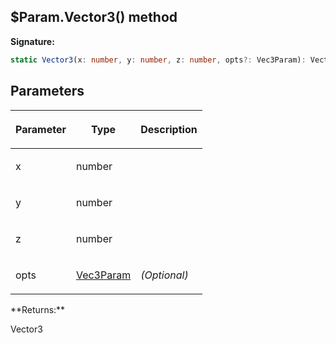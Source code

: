 
## $Param.Vector3() method

**Signature:**

```typescript
static Vector3(x: number, y: number, z: number, opts?: Vec3Param): Vector3;
```

## Parameters

<table><thead><tr><th>

Parameter


</th><th>

Type


</th><th>

Description


</th></tr></thead>
<tbody><tr><td>

x


</td><td>

number


</td><td>


</td></tr>
<tr><td>

y


</td><td>

number


</td><td>


</td></tr>
<tr><td>

z


</td><td>

number


</td><td>


</td></tr>
<tr><td>

opts


</td><td>

[Vec3Param](/reference/vec3param.md)


</td><td>

_(Optional)_


</td></tr>
</tbody></table>
**Returns:**

Vector3

